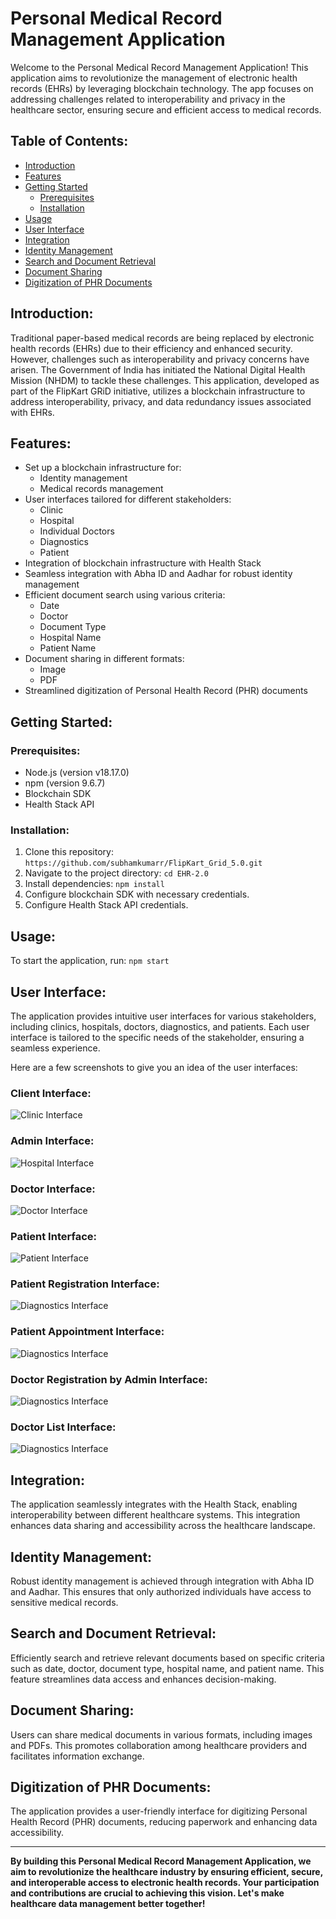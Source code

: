 # Personal Medical Record Management Application

Welcome to the Personal Medical Record Management Application! This application aims to revolutionize the management of electronic health records (EHRs) by leveraging blockchain technology. The app focuses on addressing challenges related to interoperability and privacy in the healthcare sector, ensuring secure and efficient access to medical records.

## Table of Contents:
- [Introduction](#introduction)
- [Features](#features)
- [Getting Started](#getting-started)
  - [Prerequisites](#prerequisites)
  - [Installation](#installation)
- [Usage](#usage)
- [User Interface](#user-interface)
- [Integration](#integration)
- [Identity Management](#identity-management)
- [Search and Document Retrieval](#search-and-document-retrieval)
- [Document Sharing](#document-sharing)
- [Digitization of PHR Documents](#digitization-of-phr-documents)

## Introduction:
Traditional paper-based medical records are being replaced by electronic health records (EHRs) due to their efficiency and enhanced security. However, challenges such as interoperability and privacy concerns have arisen. The Government of India has initiated the National Digital Health Mission (NHDM) to tackle these challenges. This application, developed as part of the FlipKart GRiD initiative, utilizes a blockchain infrastructure to address interoperability, privacy, and data redundancy issues associated with EHRs.

## Features:

- Set up a blockchain infrastructure for:
  - Identity management
  - Medical records management
- User interfaces tailored for different stakeholders:
  - Clinic
  - Hospital
  - Individual Doctors
  - Diagnostics
  - Patient
- Integration of blockchain infrastructure with Health Stack
- Seamless integration with Abha ID and Aadhar for robust identity management
- Efficient document search using various criteria:
  - Date
  - Doctor
  - Document Type
  - Hospital Name
  - Patient Name
- Document sharing in different formats:
  - Image
  - PDF
- Streamlined digitization of Personal Health Record (PHR) documents

## Getting Started:

### Prerequisites:

- Node.js (version v18.17.0)
- npm (version 9.6.7)
- Blockchain SDK 
- Health Stack API 

### Installation:

1. Clone this repository: `https://github.com/subhamkumarr/FlipKart_Grid_5.0.git`
2. Navigate to the project directory: `cd EHR-2.0`
3. Install dependencies: `npm install`
4. Configure blockchain SDK with necessary credentials.
5. Configure Health Stack API credentials.

## Usage:

To start the application, run: `npm start`

## User Interface:

The application provides intuitive user interfaces for various stakeholders, including clinics, hospitals, doctors, diagnostics, and patients. Each user interface is tailored to the specific needs of the stakeholder, ensuring a seamless experience.

Here are a few screenshots to give you an idea of the user interfaces:

### Client Interface:

![Clinic Interface](./ReadMe_SS/clientInterface.jpg)

### Admin Interface:

![Hospital Interface](./ReadMe_SS/admin_dashboard.jpg)

### Doctor Interface:

![Doctor Interface](./ReadMe_SS/doctor_dashboard.jpg)

### Patient Interface:

![Patient Interface](./ReadMe_SS/patient_dashboard.jpg)

### Patient Registration Interface:

![Diagnostics Interface](./ReadMe_SS/patient_registration.jpg)

### Patient Appointment Interface:

![Diagnostics Interface](./ReadMe_SS/patient_appointment.jpg)

### Doctor Registration by Admin Interface:

![Diagnostics Interface](./ReadMe_SS/admin_adding_doctor.jpg)

### Doctor List Interface:

![Diagnostics Interface](./ReadMe_SS/added_doctor.jpg)

## Integration:

The application seamlessly integrates with the Health Stack, enabling interoperability between different healthcare systems. This integration enhances data sharing and accessibility across the healthcare landscape.


## Identity Management:

Robust identity management is achieved through integration with Abha ID and Aadhar. This ensures that only authorized individuals have access to sensitive medical records.


## Search and Document Retrieval:

Efficiently search and retrieve relevant documents based on specific criteria such as date, doctor, document type, hospital name, and patient name. This feature streamlines data access and enhances decision-making.


## Document Sharing:

Users can share medical documents in various formats, including images and PDFs. This promotes collaboration among healthcare providers and facilitates information exchange.


## Digitization of PHR Documents:

The application provides a user-friendly interface for digitizing Personal Health Record (PHR) documents, reducing paperwork and enhancing data accessibility.

---

**By building this Personal Medical Record Management Application, we aim to revolutionize the healthcare industry by ensuring efficient, secure, and interoperable access to electronic health records. Your participation and contributions are crucial to achieving this vision. Let's make healthcare data management better together!**

